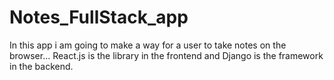 # Notes_FullStack_app

In this app i am going to make a way for a user to take notes on the browser...
React.js is the library in the frontend and Django is the framework in the backend.
